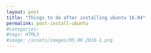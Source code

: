 ```yaml
---
layout: post
title: "Things to do after installing ubuntu 16.04"
permalink: post-install-ubuntu
#categories:
#tags: HTML5
#image: /assets/images/05.09.2016-1.png
---
```

